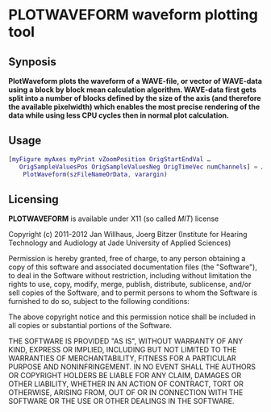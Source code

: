 # PLOTWAVEFORM waveform plotting tool

## Synposis
**PlotWaveform plots the waveform of a WAVE-file, or vector of WAVE-data using a block by block mean calculation algorithm. WAVE-data first gets split into a number of blocks defined by the size of the axis (and therefore the available pixelwidth) which enables the most precise rendering of the data while using less CPU cycles then in normal plot calculation.**

## Usage

```Matlab
[myFigure myAxes myPrint vZoomPosition OrigStartEndVal …
   OrigSampleValuesPos OrigSampleValuesNeg OrigTimeVec numChannels] = …
    PlotWaveform(szFileNameOrData, varargin)
```


## Licensing

**PLOTWAVEFORM** is available under X11 (so called *MIT*) license

Copyright (c) 2011-2012 Jan Willhaus, Joerg Bitzer (Institute for Hearing Technology and Audiology at Jade University of Applied Sciences)

Permission is hereby granted, free of charge, to any person obtaining a copy of this software and associated documentation files (the "Software"), to deal in the Software without restriction, including without limitation the rights to use, copy, modify, merge, publish, distribute, sublicense, and/or sell copies of the Software, and to permit persons to whom the Software is furnished to do so, subject to the following conditions: 

The above copyright notice and this permission notice shall be included in all copies or substantial portions of the Software.

THE SOFTWARE IS PROVIDED "AS IS", WITHOUT WARRANTY OF ANY KIND, EXPRESS OR IMPLIED, INCLUDING BUT NOT LIMITED TO THE WARRANTIES OF MERCHANTABILITY, FITNESS FOR A PARTICULAR PURPOSE AND NONINFRINGEMENT. IN NO EVENT SHALL THE AUTHORS OR COPYRIGHT HOLDERS BE LIABLE FOR ANY CLAIM, DAMAGES OR OTHER LIABILITY, WHETHER IN AN ACTION OF CONTRACT, TORT OR OTHERWISE, ARISING FROM, OUT OF OR IN CONNECTION WITH THE SOFTWARE OR THE USE OR OTHER DEALINGS IN THE SOFTWARE.